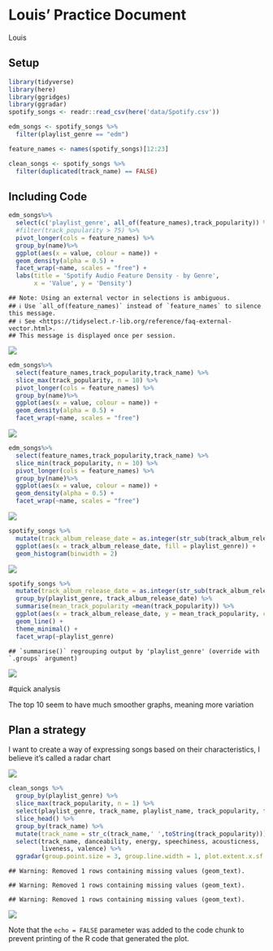 Louis’ Practice Document
================
Louis

## Setup

``` r
library(tidyverse)
library(here)
library(ggridges)
library(ggradar)
spotify_songs <- readr::read_csv(here('data/Spotify.csv'))
```

``` r
edm_songs <- spotify_songs %>%
  filter(playlist_genre == "edm")

feature_names <- names(spotify_songs)[12:23]
```

``` r
clean_songs <- spotify_songs %>%
  filter(duplicated(track_name) == FALSE)
```

## Including Code

``` r
edm_songs%>%
  select(c('playlist_genre', all_of(feature_names),track_popularity)) %>%
  #filter(track_popularity > 75) %>%
  pivot_longer(cols = feature_names) %>%
  group_by(name)%>%
  ggplot(aes(x = value, colour = name)) +
  geom_density(alpha = 0.5) +
  facet_wrap(~name, scales = "free") +
  labs(title = 'Spotify Audio Feature Density - by Genre',
       x = 'Value', y = 'Density')
```

    ## Note: Using an external vector in selections is ambiguous.
    ## ℹ Use `all_of(feature_names)` instead of `feature_names` to silence this message.
    ## ℹ See <https://tidyselect.r-lib.org/reference/faq-external-vector.html>.
    ## This message is displayed once per session.

![](Louis_files/figure-gfm/EDM-test-1.png)<!-- -->

``` r
edm_songs%>%
  select(feature_names,track_popularity,track_name) %>%
  slice_max(track_popularity, n = 10) %>%
  pivot_longer(cols = feature_names) %>%
  group_by(name)%>%
  ggplot(aes(x = value, colour = name)) +
  geom_density(alpha = 0.5) +
  facet_wrap(~name, scales = "free")
```

![](Louis_files/figure-gfm/EDM-top10-1.png)<!-- -->

``` r
edm_songs%>%
  select(feature_names,track_popularity,track_name) %>%
  slice_min(track_popularity, n = 10) %>%
  pivot_longer(cols = feature_names) %>%
  group_by(name)%>%
  ggplot(aes(x = value, colour = name)) +
  geom_density(alpha = 0.5) +
  facet_wrap(~name, scales = "free")
```

![](Louis_files/figure-gfm/EDM-top10-2.png)<!-- -->

``` r
spotify_songs %>%
  mutate(track_album_release_date = as.integer(str_sub(track_album_release_date, end = 4))) %>%
  ggplot(aes(x = track_album_release_date, fill = playlist_genre)) +
  geom_histogram(binwidth = 2)
```

![](Louis_files/figure-gfm/timeline-1.png)<!-- -->

``` r
spotify_songs %>%
  mutate(track_album_release_date = as.integer(str_sub(track_album_release_date, end = 4))) %>%
  group_by(playlist_genre, track_album_release_date) %>%
  summarise(mean_track_popularity =mean(track_popularity)) %>%
  ggplot(aes(x = track_album_release_date, y = mean_track_popularity, colour = playlist_genre)) +
  geom_line() +
  theme_minimal() +
  facet_wrap(~playlist_genre)
```

    ## `summarise()` regrouping output by 'playlist_genre' (override with `.groups` argument)

![](Louis_files/figure-gfm/timeline-2.png)<!-- -->

\#quick analysis

The top 10 seem to have much smoother graphs, meaning more variation

## Plan a strategy

I want to create a way of expressing songs based on their
characteristics, I believe it’s called a radar chart

![](Louis_files/figure-gfm/radar-1.png)<!-- -->

``` r
clean_songs %>%
  group_by(playlist_genre) %>%
  slice_max(track_popularity, n = 1) %>%
  select(playlist_genre, track_name, playlist_name, track_popularity, feature_names) %>%
  slice_head() %>%
  group_by(track_name) %>%
  mutate(track_name = str_c(track_name,' ',toString(track_popularity))) %>%
  select(track_name, danceability, energy, speechiness, acousticness,
         liveness, valence) %>%
  ggradar(group.point.size = 3, group.line.width = 1, plot.extent.x.sf = 0.8, values.radar = NA)
```

    ## Warning: Removed 1 rows containing missing values (geom_text).
    
    ## Warning: Removed 1 rows containing missing values (geom_text).
    
    ## Warning: Removed 1 rows containing missing values (geom_text).

![](Louis_files/figure-gfm/radar_best_genres-1.png)<!-- -->

Note that the `echo = FALSE` parameter was added to the code chunk to
prevent printing of the R code that generated the plot.
